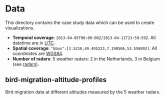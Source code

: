 # Data

This directory contains the case study data which can be used to create visualizations.

* **Temporal coverage**: `2013-04-05T00:00:00Z/2013-04-11T23:59:59Z`. All datetime are in [UTC](http://en.wikipedia.org/wiki/UTC).
* **Spatial coverage**: `"bbox":[2.5218,49.495223,7.198506,53.558092]`. All coordinates are [WGS84](http://en.wikipedia.org/wiki/WGS84).
* **Number of radars**: 5 weather radars: 2 in the Netherlands, 3 in Belgium (see [radars](radars/radars.geojson)).

## bird-migration-altitude-profiles

Bird migration data at different altitudes measured by the 5 weather radars.

